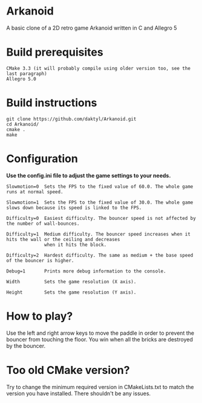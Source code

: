 # Arkanoid
A basic clone of a 2D retro game Arkanoid written in C and Allegro 5

# Build prerequisites
    CMake 3.3 (it will probably compile using older version too, see the last paragraph)
    Allegro 5.0

# Build instructions
```
git clone https://github.com/daktyl/Arkanoid.git
cd Arkanoid/
cmake .
make
```
# Configuration
**Use the config.ini file to adjust the game settings to your needs.**

```
Slowmotion=0  Sets the FPS to the fixed value of 60.0. The whole game runs at normal speed.

Slowmotion=1  Sets the FPS to the fixed value of 30.0. The whole game slows down because its speed is linked to the FPS.

Difficulty=0  Easiest difficulty. The bouncer speed is not affected by the number of wall-bounces.

Difficulty=1  Medium difficulty. The bouncer speed increases when it hits the wall or the ceiling and decreases
              when it hits the block.

Difficulty=2  Hardest difficulty. The same as medium + the base speed of the bouncer is higher.

Debug=1       Prints more debug information to the console.

Width         Sets the game resolution (X axis).

Height        Sets the game resolution (Y axis).
```

# How to play?
Use the left and right arrow keys to move the paddle in order to prevent the bouncer from touching the floor.
You win when all the bricks are destroyed by the bouncer.

# Too old CMake version?
Try to change the minimum required version in CMakeLists.txt to match the version you have installed. There shouldn't be any issues.
